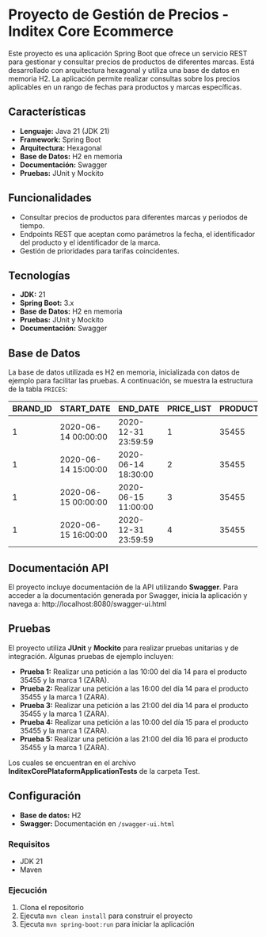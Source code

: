 # Proyecto de Gestión de Precios - Inditex Core Ecommerce

Este proyecto es una aplicación Spring Boot que ofrece un servicio REST para gestionar y consultar precios de productos de diferentes marcas. Está desarrollado con arquitectura hexagonal y utiliza una base de datos en memoria H2. La aplicación permite realizar consultas sobre los precios aplicables en un rango de fechas para productos y marcas específicas.

## Características

- **Lenguaje:** Java 21 (JDK 21)
- **Framework:** Spring Boot
- **Arquitectura:** Hexagonal
- **Base de Datos:** H2 en memoria
- **Documentación:** Swagger
- **Pruebas:** JUnit y Mockito

## Funcionalidades

- Consultar precios de productos para diferentes marcas y periodos de tiempo.
- Endpoints REST que aceptan como parámetros la fecha, el identificador del producto y el identificador de la marca.
- Gestión de prioridades para tarifas coincidentes.

## Tecnologías

- **JDK:** 21
- **Spring Boot:** 3.x
- **Base de Datos:** H2 en memoria
- **Pruebas:** JUnit y Mockito
- **Documentación:** Swagger

## Base de Datos

La base de datos utilizada es H2 en memoria, inicializada con datos de ejemplo para facilitar las pruebas. A continuación, se muestra la estructura de la tabla `PRICES`:

| BRAND_ID | START_DATE          | END_DATE            | PRICE_LIST | PRODUCT_ID | PRIORITY | PRICE | CURRENCY |
|----------|---------------------|---------------------|------------|------------|----------|-------|----------|
| 1        | 2020-06-14 00:00:00 | 2020-12-31 23:59:59 | 1          | 35455      | 0        | 35.50 | EUR      |
| 1        | 2020-06-14 15:00:00 | 2020-06-14 18:30:00 | 2          | 35455      | 1        | 25.45 | EUR      |
| 1        | 2020-06-15 00:00:00 | 2020-06-15 11:00:00 | 3          | 35455      | 1        | 30.50 | EUR      |
| 1        | 2020-06-15 16:00:00 | 2020-12-31 23:59:59 | 4          | 35455      | 1        | 38.95 | EUR      |

## Documentación API

El proyecto incluye documentación de la API utilizando **Swagger**. Para acceder a la documentación generada por Swagger, inicia la aplicación y navega a:
http://localhost:8080/swagger-ui.html

## Pruebas

El proyecto utiliza **JUnit** y **Mockito** para realizar pruebas unitarias y de integración. Algunas pruebas de ejemplo incluyen:

- **Prueba 1:** Realizar una petición a las 10:00 del día 14 para el producto 35455 y la marca 1 (ZARA).
- **Prueba 2:** Realizar una petición a las 16:00 del día 14 para el producto 35455 y la marca 1 (ZARA).
- **Prueba 3:** Realizar una petición a las 21:00 del día 14 para el producto 35455 y la marca 1 (ZARA).
- **Prueba 4:** Realizar una petición a las 10:00 del día 15 para el producto 35455 y la marca 1 (ZARA).
- **Prueba 5:** Realizar una petición a las 21:00 del día 16 para el producto 35455 y la marca 1 (ZARA).

Los cuales se encuentran en el archivo **InditexCorePlataformApplicationTests** de la carpeta Test.

## Configuración

- **Base de datos:** H2
- **Swagger:** Documentación en `/swagger-ui.html`

### Requisitos

- JDK 21
- Maven

### Ejecución

1. Clona el repositorio
2. Ejecuta `mvn clean install` para construir el proyecto
3. Ejecuta `mvn spring-boot:run` para iniciar la aplicación

